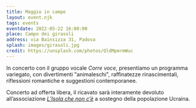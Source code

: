 ```yaml
---
title: Maggio in campo
layout: event.njk
tags: events
eventdate: 2022-05-22 16:00:00
place: Campo dei girasoli
address: via Bainsizza 31, Padova
splash: images/girasoli.jpg
credit: https://unsplash.com/photos/QldMpmrmWuc
---
```


In concerto con il gruppo vocale _Corre voce_, presentiamo un programma variegato, con divertimenti "animaleschi", raffinatezze rinascimentali, riflessioni romantiche e suggestioni contemporanee.

Concerto ad offerta libera, il ricavato sarà interamente devoluto all’associazione [_L’Isola che non c’è_](https://www.lisolachenonceteolo.it/) a sostegno della popolazione Ucraina.


